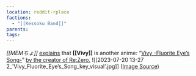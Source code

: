 ```yaml
---
location: reddit-rplace
factions:
  - "[[Kessoku Band]]"
parents: 
tags: 
---
```

*[[MEMちょ]]* [explains](https://discord.com/channels/1093664259273130084/1131230952119615600/1131578035263504404) that **[[Vivy]]** is another anime: “[Vivy -Fluorite Eye’s Song-](https://discord.com/channels/1093664259273130084/1131230952119615600/1131578082831110144)” [by the creator of Re:Zero.](https://discord.com/channels/1093664259273130084/1131230952119615600/1131578132260995163)
![[2023-07-20 13-27 2_'Vivy_Fluorite_Eye’s_Song_key_visual'.jpg]]
([Image Source](https://en.wikipedia.org/wiki/Vivy:_Fluorite_Eye%27s_Song#/media/File:Vivy_Fluorite_Eye%E2%80%99s_Song_key_visual.jpg))
